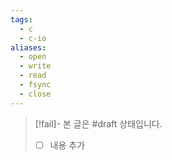 ```yaml
---
tags:
  - c
  - c-io
aliases:
  - open
  - write
  - read
  - fsync
  - close
---
```

> [!fail]- 본 글은 #draft 상태입니다.
> - [ ] 내용 추가